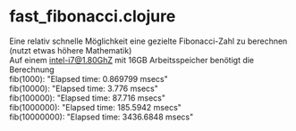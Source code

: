 # fast_fibonacci.clojure
Eine relativ schnelle Möglichkeit eine gezielte Fibonacci-Zahl zu berechnen (nutzt etwas höhere Mathematik)  
Auf einem intel-i7@1.80GhZ mit 16GB Arbeitsspeicher benötigt die Berechnung  
fib(1000): "Elapsed time: 0.869799 msecs"  
fib(10000): "Elapsed time: 3.776 msecs"  
fib(100000): "Elapsed time: 87.716 msecs"  
fib(1000000): "Elapsed time: 185.5942 msecs"  
fib(10000000): "Elapsed time: 3436.6848 msecs"  
